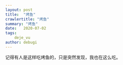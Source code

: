 ```yaml
---
layout: post
title:  "烤鱼"
crawlertitle: "烤鱼"
summary: "烤鱼"
date:   2020-07-02
tags: 
    deje_vu
author: debugi
---
```


记得有人是这样吃烤鱼的，只是突然发现，我也在这么吃。









